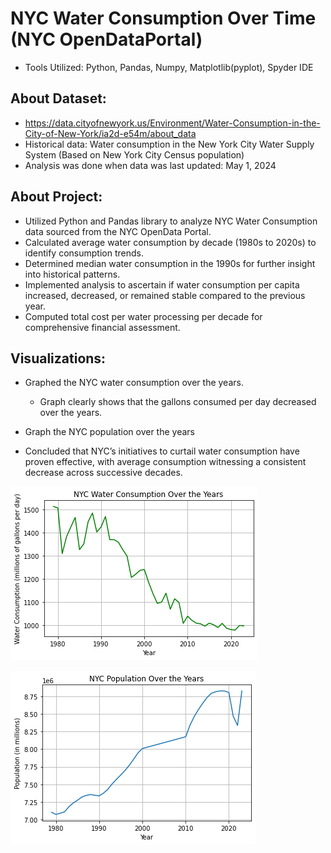# NYC Water Consumption Over Time (NYC OpenDataPortal)
- Tools Utilized: Python, Pandas, Numpy, Matplotlib(pyplot), Spyder IDE

## About Dataset:
- https://data.cityofnewyork.us/Environment/Water-Consumption-in-the-City-of-New-York/ia2d-e54m/about_data
- Historical data: Water consumption in the New York City Water Supply System (Based on New York City Census population)
- Analysis was done when data was last updated: May 1, 2024

## About Project:
- Utilized Python and Pandas library to analyze NYC Water Consumption data sourced from the NYC OpenData Portal.
- Calculated average water consumption by decade (1980s to 2020s) to identify consumption trends.
- Determined median water consumption in the 1990s for further insight into historical patterns.
- Implemented analysis to ascertain if water consumption per capita increased, decreased, or remained stable compared to the previous year.
- Computed total cost per water processing per decade for comprehensive financial assessment.

## Visualizations:
- Graphed the NYC water consumption over the years.
  - Graph clearly shows that the gallons consumed per day decreased over the years.
- Graph the NYC population over the years

- Concluded that NYC’s initiatives to curtail water consumption have proven effective, with average consumption witnessing a consistent decrease across successive decades.

![Graph of NYC Water Consumption over the Years](https://github.com/ArvindRambahal02/NYC-Water-Consumption/blob/main/NYC_Water_Consumption_Over_Years.png)

![Graph of NYC Population over the Years](https://github.com/ArvindRambahal02/NYC-Water-Consumption/blob/main/NYC_Population_Over_Years.png)
